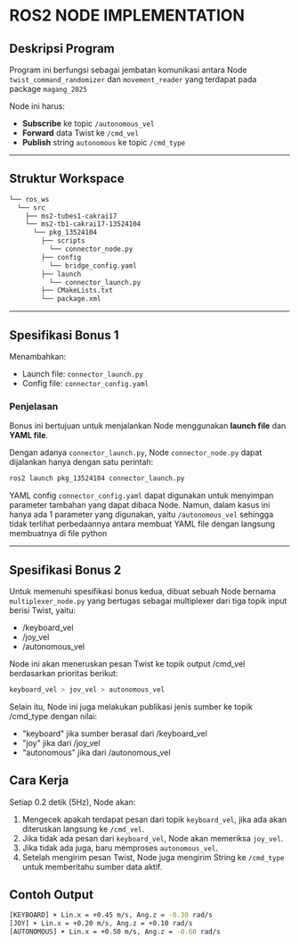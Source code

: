 # ROS2 NODE IMPLEMENTATION

## Deskripsi Program

Program ini berfungsi sebagai jembatan komunikasi antara Node `twist_command_randomizer` dan `movement_reader` yang terdapat pada package `magang_2025`

Node ini harus:
- **Subscribe** ke topic `/autonomous_vel`
- **Forward** data Twist ke `/cmd_vel`
- **Publish** string `autonomous` ke topic `/cmd_type`

---

## Struktur Workspace

```bash
└── ros_ws
  └── src
    ├── ms2-tubes1-cakrai17
    └── ms2-tb1-cakrai17-13524104
      └── pkg_13524104
        ├── scripts
          └── connector_node.py
        ├── config
          └── bridge_config.yaml
        ├── launch
          └── connector_launch.py
        ├── CMakeLists.txt
        └── package.xml
```

---

## Spesifikasi Bonus 1

Menambahkan:
- Launch file: `connector_launch.py`
- Config file: `connector_config.yaml`

### Penjelasan

Bonus ini bertujuan untuk menjalankan Node menggunakan **launch file** dan **YAML file**.

Dengan adanya `connector_launch.py`, Node `connector_node.py` dapat dijalankan hanya dengan satu perintah:

```bash
ros2 launch pkg_13524104 connector_launch.py
```
YAML config `connector_config.yaml` dapat digunakan untuk menyimpan parameter tambahan yang dapat dibaca Node. Namun, dalam kasus ini hanya ada 1 parameter yang digunakan, yaitu `/autonomous_vel` sehingga tidak terlihat perbedaannya antara membuat YAML file dengan langsung membuatnya di file python

---

## Spesifikasi Bonus 2

Untuk memenuhi spesifikasi bonus kedua, dibuat sebuah Node bernama `multiplexer_node.py` yang bertugas sebagai multiplexer dari tiga topik input berisi Twist, yaitu:

- /keyboard_vel
- /joy_vel
- /autonomous_vel

Node ini akan meneruskan pesan Twist ke topik output /cmd_vel berdasarkan prioritas berikut:
```bash
keyboard_vel > jov_vel > autonomous_vel
```

Selain itu, Node ini juga melakukan publikasi jenis sumber ke topik /cmd_type dengan nilai:

- "keyboard" jika sumber berasal dari /keyboard_vel
- "joy" jika dari /joy_vel
- "autonomous" jika dari /autonomous_vel

## Cara Kerja

Setiap 0.2 detik (5Hz), Node akan:

1. Mengecek apakah terdapat pesan dari topik `keyboard_vel`, jika ada akan diteruskan langsung ke `/cmd_vel`.
2. Jika tidak ada pesan dari `keyboard_vel`, Node akan memeriksa `joy_vel`.
3. Jika tidak ada juga, baru memproses `autonomous_vel`.
4. Setelah mengirim pesan Twist, Node juga mengirim String ke `/cmd_type` untuk memberitahu sumber data aktif.

## Contoh Output

```bash
[KEYBOARD] ➤ Lin.x = +0.45 m/s, Ang.z = -0.30 rad/s
[JOY] ➤ Lin.x = +0.20 m/s, Ang.z = +0.10 rad/s
[AUTONOMOUS] ➤ Lin.x = +0.50 m/s, Ang.z = -0.60 rad/s
```
